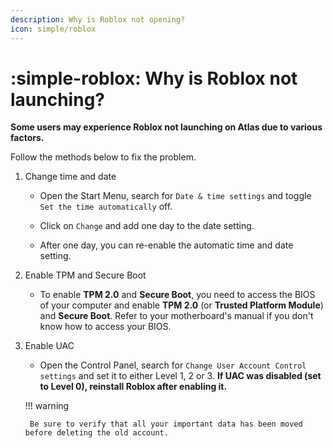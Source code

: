 ```yaml
---
description: Why is Roblox not opening?
icon: simple/roblox
---
```


# :simple-roblox: Why is Roblox not launching?

**Some users may experience Roblox not launching on Atlas due to various factors.**

Follow the methods below to fix the problem.

1. Change time and date

    - Open the Start Menu, search for `Date & time settings` and toggle `Set the time automatically` off.
    
    - Click on `Change` and add one day to the date setting.

    - After one day, you can re-enable the automatic time and date setting.

2. Enable TPM and Secure Boot

    - To enable **TPM 2.0** and **Secure Boot**, you need to access the BIOS of your computer and enable **TPM 2.0** (or **Trusted Platform Module**) and **Secure Boot**. Refer to your motherboard's manual if you don't know how to access your BIOS.

3. Enable UAC

    - Open the Control Panel, search for `Change User Account Control settings` and set it to either Level 1, 2 or 3. **If UAC was disabled (set to Level 0), reinstall Roblox after enabling it.**
    
    !!! warning

        Be sure to verify that all your important data has been moved before deleting the old account.
